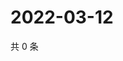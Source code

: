 # 2022-03-12

共 0 条

<!-- BEGIN WEIBO -->
<!-- 最后更新时间 Sat Mar 12 2022 04:15:24 GMT+0800 (China Standard Time) -->

<!-- END WEIBO -->
